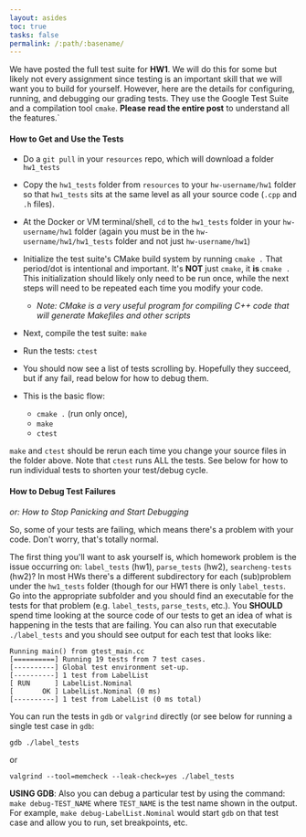 ```yaml
---
layout: asides
toc: true
tasks: false
permalink: /:path/:basename/
---
```


We have posted the full test suite for **HW1**. We will do this for some but likely not every assignment since testing is an important skill that we will want you to build for yourself. However, here are the details for configuring, running, and debugging our grading tests. They use the Google Test Suite and a compilation tool `cmake`. **Please read the entire post** to understand all the features.`

#### How to Get and Use the Tests

*   Do a `git pull` in your `resources` repo, which will download a folder `hw1_tests`
    
*   Copy the `hw1_tests` folder from `resources` to your `hw-username/hw1` folder so that `hw1_tests` sits at the same level as all your source code (`.cpp` and `.h` files).
    
*   At the Docker or VM terminal/shell, `cd` to the `hw1_tests` folder in your `hw-username/hw1` folder (again you must be in the `hw-username/hw1/hw1_tests` folder and not just `hw-username/hw1`)
    
*   Initialize the test suite's CMake build system by running `cmake .`  That period/dot is intentional and important. It's **NOT** just `cmake`, it **is** `cmake .`  This initialization should likely only need to be run once, while the next steps will need to be repeated each time you modify your code.
    
    *   _Note: CMake is a very useful program for compiling C++ code that will generate Makefiles and other scripts_
        
*   Next, compile the test suite: `make`
    
*   Run the tests: `ctest`
    
*  You should now see a list of tests scrolling by. Hopefully they succeed, but if any fail, read below for how to debug them.

*   This is the basic flow:
    -  `cmake .` (run only once), 
    - `make` 
    - `ctest`

`make` and `ctest` should be rerun each time you change your source files in the folder above. Note that `ctest` runs ALL the tests. See below for how to run individual tests to shorten your test/debug cycle.
    

#### How to Debug Test Failures

_or: How to Stop Panicking and Start Debugging_  
  
So, some of your tests are failing, which means there's a problem with your code. Don't worry, that's totally normal.  
  
The first thing you'll want to ask yourself is, which homework problem is the issue occurring on: `label_tests` (hw1), `parse_tests` (hw2), `searcheng-tests` (hw2)? In most HWs there's a different subdirectory for each (sub)problem under the `hw1_tests` folder (though for our HW1 there is only `label_tests`. Go into the appropriate subfolder and you should find an executable for the tests for that problem (e.g. `label_tests`, `parse_tests`, etc.). You **SHOULD** spend time looking at the source code of our tests to get an idea of what is happening in the tests that are failing. You can also run that executable `./label_tests` and you should see output for each test that looks like:

```
Running main() from gtest_main.cc
[==========] Running 19 tests from 7 test cases.
[----------] Global test environment set-up.
[----------] 1 test from LabelList
[ RUN      ] LabelList.Nominal
[       OK ] LabelList.Nominal (0 ms)
[----------] 1 test from LabelList (0 ms total)
```

You can run the tests in `gdb` or `valgrind` directly (or see below for running a single test case in `gdb`:

```
gdb ./label_tests
```

or

```
valgrind --tool=memcheck --leak-check=yes ./label_tests
```

**USING GDB**: Also you can debug a particular test by using the command: `make debug-TEST_NAME` where `TEST_NAME` is the test name shown in the output. For example, `make debug-LabelList.Nominal` would start `gdb` on that test case and allow you to run, set breakpoints, etc.

